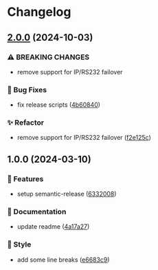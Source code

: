 # Changelog

## [2.0.0](https://github.com/Norgate-AV/NAVDatabase.Amx.PanasonicDisplay/compare/v1.0.0...v2.0.0) (2024-10-03)

### ⚠ BREAKING CHANGES

-   remove support for IP/RS232 failover

### 🐛 Bug Fixes

-   fix release scripts ([4b60840](https://github.com/Norgate-AV/NAVDatabase.Amx.PanasonicDisplay/commit/4b60840b5f4201a71ba9934bb831aa1920e28765))

### ✨ Refactor

-   remove support for IP/RS232 failover ([f2e125c](https://github.com/Norgate-AV/NAVDatabase.Amx.PanasonicDisplay/commit/f2e125cd440c56a8a274fbff71fc32156838e5b9))

## 1.0.0 (2024-03-10)

### 🌟 Features

-   setup semantic-release ([6332008](https://github.com/Norgate-AV/NAVDatabase.Amx.PanasonicDisplay/commit/6332008e213f17133204d2be025aec4e2627c1b7))

### 📖 Documentation

-   update readme ([4a17a27](https://github.com/Norgate-AV/NAVDatabase.Amx.PanasonicDisplay/commit/4a17a27d73568c2bff82b7fb3a1d1f7cacf7b598))

### 💅 Style

-   add some line breaks ([e6683c9](https://github.com/Norgate-AV/NAVDatabase.Amx.PanasonicDisplay/commit/e6683c9d31f5ea33e5d8adf0ea9a8627750e0e2a))
